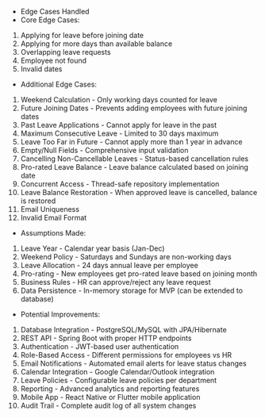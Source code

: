 - Edge Cases Handled
- Core Edge Cases:
1. Applying for leave before joining date 
2. Applying for more days than available balance 
3. Overlapping leave requests
4. Employee not found 
5. Invalid dates 

- Additional Edge Cases:
1. Weekend Calculation - Only working days counted for leave
2. Future Joining Dates - Prevents adding employees with future joining dates
3. Past Leave Applications - Cannot apply for leave in the past
4. Maximum Consecutive Leave - Limited to 30 days maximum
5. Leave Too Far in Future - Cannot apply more than 1 year in advance
6. Empty/Null Fields - Comprehensive input validation
7. Cancelling Non-Cancellable Leaves - Status-based cancellation rules
8. Pro-rated Leave Balance - Leave balance calculated based on joining date
10. Concurrent Access - Thread-safe repository implementation
11. Leave Balance Restoration - When approved leave is cancelled, balance is restored
12. Email Uniqueness 
13. Invalid Email Format 

- Assumptions Made:
1. Leave Year - Calendar year basis (Jan-Dec)
2. Weekend Policy - Saturdays and Sundays are non-working days
3. Leave Allocation - 24 days annual leave per employee
4. Pro-rating - New employees get pro-rated leave based on joining month
5. Business Rules - HR can approve/reject any leave request
6. Data Persistence - In-memory storage for MVP (can be extended to database)

- Potential Improvements:
1. Database Integration - PostgreSQL/MySQL with JPA/Hibernate
2. REST API - Spring Boot with proper HTTP endpoints
3. Authentication - JWT-based user authentication
4. Role-Based Access - Different permissions for employees vs HR
5. Email Notifications - Automated email alerts for leave status changes
6. Calendar Integration - Google Calendar/Outlook integration
7. Leave Policies - Configurable leave policies per department
8. Reporting - Advanced analytics and reporting features
9. Mobile App - React Native or Flutter mobile application
10. Audit Trail - Complete audit log of all system changes
